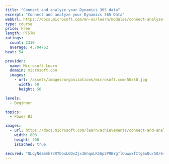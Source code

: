 ```yaml
---
title: "Connect and analyze your Dynamics 365 data​"
excerpt: "Connect and analyze your Dynamics 365 Data​"
webUrl: https://docs.microsoft.com/en-us/learn/modules/connect-analyze-dynamics-365-data/
type: course
price: Free
length: PT57M
ratings:
  count: 2310
  average: 4.704762
heat: 54

provider:
  name: Microsoft Learn
  domain: microsoft.com
  images:
    - url: /assets/images/organizations/microsoft.com-50x50.jpg
      width: 50
      height: 50

levels:
  - Beginner

topics:
  - Power BI

images:
  - url: https://docs.microsoft.com/learn/achievements/connect-and-analyze-your-microsoft-dynamics-365-data-social.png
    width: 800
    height: 400
    isCached: true

secured: "QLqyNdzmmk73RYboxLGDvZjx3EhqoLK5Gp2P9BYgTlOuwwxfItg6oQu/50/6+k3WCA/Vwb2vdmPtGamVyksc0kdDwgzPc1iJVY4QmN4Rhjc43zce1IfIKUO6dFIx/dVhGxyKEk8VSAvbGcTqKlc/kZPBgEJb/QGInkdMCERnX7eXan9i9F+a/JeRVzHdQbaG/K0FwfwWlQRpcXWi0httJKRMX+eYgHO/B9marhmZgj+4B364LWahbkxOK3qD7IWnNFXRtFpbiCPGsFT1S9zPKOaaot4RkPGM8DWnI+w/RDvTEFRWOmWDG2rSbimwj+/MFLOGvSxpUOLAP2fvNfwRH6lvug+aNOBS/jRabC/5Yzn3h4TfqYdRhpNOKQzT3XI2VbkHl7LeeC5ZtDVROPnvxBbRTuJSTnsnUDQPEW1R6r8=;00N2D7ZSjGkuEd3JwhDhEA=="
---
```



